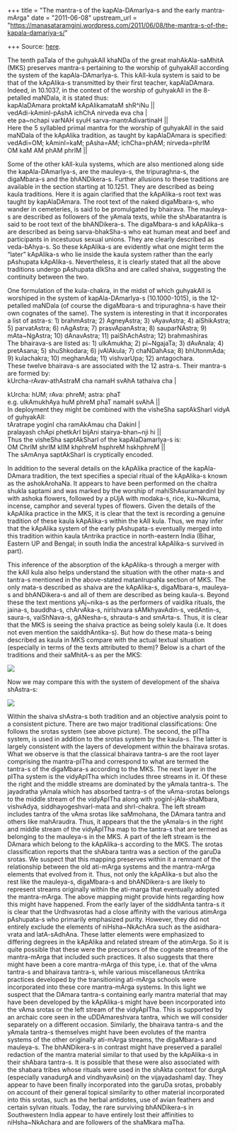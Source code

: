 +++
title = "The mantra-s of the kapAla-DAmarIya-s and the early mantra-mArga"
date = "2011-06-08"
upstream_url = "https://manasataramgini.wordpress.com/2011/06/08/the-mantra-s-of-the-kapala-damariya-s/"

+++
Source: [here](https://manasataramgini.wordpress.com/2011/06/08/the-mantra-s-of-the-kapala-damariya-s/).

The tenth paTala of the guhyakAlI khaNDa of the great mahAkAla-saMhitA
(MKS) preserves mantra-s pertaining to the worship of guhyakAlI
according the system of the kapAla-DAmarIya-s. This kAlI-kula system is
said to be that of the kApAlika-s transmitted by their first teacher,
kapAlaDAmara. Indeed, in 10.1037, in the context of the worship of
guhyakAlI in the 8-petalled maNDala, it is stated thus:  
kapAlaDAmara proktaM kApAlikamataM shR^iNu \|\|  
vedAdi-kAminI-pAshA ichChA nirveda eva cha \|  
ete pa\~nchapi varNAH syuH sarva-mantrAdivartinaH \|\|  
Here the 5 syllabled primal mantra for the worship of guhyakAlI in the
said maNDala of the kApAlika tradition, as taught by kapAlaDAmara is
specified:  
vedAdi=OM; kAminI=kaM; pAsha=AM; ichCha=phAM; nirveda=phrIM  
OM kaM AM phAM phrIM \|\|

Some of the other kAlI-kula systems, which are also mentioned along side
the kapAla-DAmarIya-s, are the mauleya-s, the tripuraghna-s, the
digaMbara-s and the bhANDikera-s. Further allusions to these traditions
are available in the section starting at 10.1251. They are described as
being kaula traditions. Here it is again clarified that the kApAlika-s
root text was taught by kapAlaDAmara. The root text of the naked
digaMbara-s, who wander in cemeteries, is said to be promulgated by
bhairava. The mauleya-s are described as followers of the yAmala texts,
while the shAbaratantra is said to be root text of the bhANDikera-s. The
digaMbara-s and kApAlika-s are described as being sarva-bhakSha-s who
eat human meat and beef and participants in incestuous sexual unions.
They are clearly described as veda-bAhya-s. So these kApAlika-s are
evidently what one might term the “later” kApAlika-s who lie inside the
kaula system rather than the early pAshupata kApAlika-s. Nevertheless,
it is clearly stated that all the above traditions undergo pAshupata
dIkSha and are called shaiva, suggesting the continuity between the two.

One formulation of the kula-chakra, in the midst of which guhyakAlI is
worshiped in the system of kapAla-DAmarIya-s (10.1000-1015), is the
12-petalled maNDala (of course the digaMbara-s and tripuraghna-s have
their own cognates of the same). The system is interesting in that it
incorporates a list of astra-s: 1) brahmAstra; 2) AgneyAstra; 3)
vAyavAstra; 4) aiShikAstra; 5) parvatAstra; 6) nAgAstra; 7)
prasvApanAstra; 8) sauparNAstra; 9) mAta\~NgAstra; 10) dAnavAstra; 11)
paiShAchAstra; 12) brahmashiras  
The bhairava-s are listed as: 1) ulkAmukha; 2) pi\~NgajaTa; 3) dAvAnala;
4) pretAsana; 5) shuShkodara; 6) jvAlAkula; 7) chaNDahAsa; 8)
bhUtonmAda; 9) kulachakra; 10) meghanAda; 11) vishvarUpa; 12)
antagochara.  
These twelve bhairava-s are associated with the 12 astra-s. Their
mantra-s are formed by:  
kUrcha-rAvav-athAstraM cha namaH svAhA tathaiva cha \|

kUrcha: hUM; rAva: phreM; astra: phaT  
e.g. ulkAmukhAya huM phreM phaT namaH svAhA \|\|  
In deployment they might be combined with the visheSha saptAkSharI vidyA
of guhyakAlI:  
tAratrape yoginI cha ramAkAmau cha DakinI \|  
pralayash chApi phetkArI bijAni stairya-bhan\~nji hi \|\|  
Thus the visheSha saptAkSharI of the kapAlaDamarIya-s is:  
OM ChrIM shrIM klIM khphreM hsphreM hskhphreM \|\|  
The sAmAnya saptAkSharI is cryptically encoded.

In addition to the several details on the kApAlika practice of the
kapAla-DAmara tradition, the text specifies a special ritual of the
kApAlika-s known as the ashokArohaNa. It appears to have been performed
on the chaitra shukla saptami and was marked by the worship of
mahiShAsuramardinI by with ashoka flowers, followed by a pUjA with
modaka-s, rice, ku\~Nkuma, incense, camphor and several types of
flowers. Given the details of the kApAlika practice in the MKS, it is
clear that the text is recording a genuine tradition of these kaula
kApAlika-s within the kAlI kula. Thus, we may infer that the kApAlika
system of the early pAshupata-s eventually merged into this tradition
within kaula tAntrika practice in north-eastern India (Bihar, Eastern UP
and Bengal; in south India the ancestral kApAlika-s survived in part).

This inference of the absorption of the kApAlika-s through a merger with
the kAlI kula also helps understand the situation with the other mata-s
and tantra-s mentioned in the above-stated matanIrupaNa section of MKS.
The only mata-s described as shaiva are the kApAlika-s, digaMbara-s,
mauleya-s and bhANDikera-s and all of them are described as being
kaula-s. Beyond these the text mentions yAj\~nika-s as the performers of
vaidika rituals, the jaina-s, bauddha-s, chArvAka-s, nirIshvara
sAMkhyavAdin-s, vedAntin-s, saura-s, vaiShNava-s, gANesha-s, shrauta-s
and smArta-s. Thus, it is clear that the MKS is seeing the shaiva
practice as being solely kaula (i.e. It does not even mention the
saiddhAntika-s). But how do these mata-s being described as kaula in MKS
compare with the actual textual situation (especially in terms of the
texts attributed to them)? Below is a chart of the traditions and their
saMhitA-s as per the MKS:

[![](https://lh5.googleusercontent.com/-sDRlrKZ7KSI/TfBsTjIOMJI/AAAAAAAACHc/AOA7UGoqHKw/s288/MKS_matas.jpg)](https://picasaweb.google.com/lh/photo/nF_3E6VBh92k-eJBNkoLhw?feat=embedwebsite)

Now we may compare this with the system of development of the shaiva
shAstra-s:

[![](https://lh3.googleusercontent.com/-8tRBFwJmrUg/TfBsUQMB6PI/AAAAAAAACHY/CFGk6Z9oQZY/s400/shivashAsana.jpg)](https://picasaweb.google.com/lh/photo/dPR8hIjs1cL38ohdWE2vfw?feat=embedwebsite)

Within the shaiva shAstra-s both tradition and an objective analysis
point to a consistent picture. There are two major traditional
classifications: One follows the srotas system (see above picture). The
second, the pITha system, is used in addition to the srotas system by
the kaula-s. The latter is largely consistent with the layers of
development within the bhairava srotas. What we observe is that the
classical bhairava tantra-s are the root layer comprising the
mantra-pITha and correspond to what are termed the tantra-s of the
digaMbara-s according to the MKS. The next layer in the pITha system is
the vidyApITha which includes three streams in it. Of these the right
and the middle streams are dominated by the yAmala tantra-s. The
jayadratha yAmala which has absorbed tantra-s of the vAma-srotas belongs
to the middle stream of the vidyApITha along with yoginI-jAla-shaMbara,
vishvAdya, siddhayogeshvarI-mata and shrI-chakra. The left stream
includes tantra of the vAma srotas like saMmohana, the DAmara tantra and
others like mahAraudra. Thus, it appears that the the yAmala-s in the
right and middle stream of the vidyApITha map to the tantra-s that are
termed as belonging to the mauleya-s in the MKS. A part of the left
stream is the DAmara which belong to the kApAlika-s according to the
MKS. The srotas classification reports that the shAbara tantra was a
section of the garuDa srotas. We suspect that this mapping preserves
within it a remnant of the relationship between the old ati-mArga
systems and the mantra-mArga elements that evolved from it. Thus, not
only the kApAlika-s but also the rest like the mauleya-s, digaMbara-s
and bhANDikera-s are likely to represent streams originally within the
ati-marga that eventually adopted the mantra-mArga. The above mapping
might provide hints regarding how this might have happened. From the
early layer of the siddhAnta tantra-s it is clear that the Urdhvasrotas
had a close affinity with the various atimArga pAshupata-s who primarily
emphasized purity. However, they did not entirely exclude the elements
of niHsha\~NkAchAra such as the asidhara-vrata and latA-sAdhAna. These
latter elements were emphasized to differing degrees in the kApAlika and
related stream of the atimArga. So it is quite possible that these were
the precursors of the cognate streams of the mantra-mArga that included
such practices. It also suggests that there might have been a core
mantra-mArga of this type, i.e. that of the vAma tantra-s and bhairava
tantra-s, while various miscellaneous tAntrika practices developed by
the transitioning ati-mArga schools were incorporated into these core
mantra-mArga systems. In this light we suspect that the DAmara tantra-s
containing early mantra material that may have been developed by the
kApAlika-s might have been incorporated into the vAma srotas or the left
stream of the vidyApITha. This is supported by an archaic core seen in
the uDDAmareshvara tantra, which we will consider separately on a
different occasion. Similarly, the bhairava tantra-s and the yAmala
tantra-s themselves might have been evolutes of the mantra systems of
the other originally ati-mArga streams, the digaMbara-s and mauleya-s.
The bhANDikera-s in contrast might have preserved a parallel redaction
of the mantra material similar to that used by the kApAlika-s in their
shAbara tantra-s. It is possible that these were also associated with
the shabara tribes whose rituals were used in the shAkta context for
durgA (especially vanadurgA and vindhyavAsini) on the vijayadashamI day.
They appear to have been finally incorporated into the garuDa srotas,
probably on account of their general topical similarity to other
material incorporated into this srotas, such as the herbal antidotes,
use of avian feathers and certain sylvan rituals. Today, the rare
surviving bhANDikera-s in Southwestern India appear to have entirely
lost their affinities to niHsha\~NkAchara and are followers of the
shaMkara maTha.

